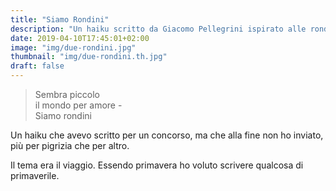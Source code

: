 ```yaml
---
title: "Siamo Rondini"
description: "Un haiku scritto da Giacomo Pellegrini ispirato alle rondini in primavera"
date: 2019-04-10T17:45:01+02:00
image: "img/due-rondini.jpg"
thumbnail: "img/due-rondini.th.jpg"
draft: false
---
```

>Sembra piccolo  
>il mondo per amore -  
>Siamo rondini
<!--more-->

Un haiku che avevo scritto per un concorso, ma che alla fine non ho inviato, più per pigrizia che per altro.

Il tema era il viaggio. Essendo primavera ho voluto scrivere qualcosa di primaverile.